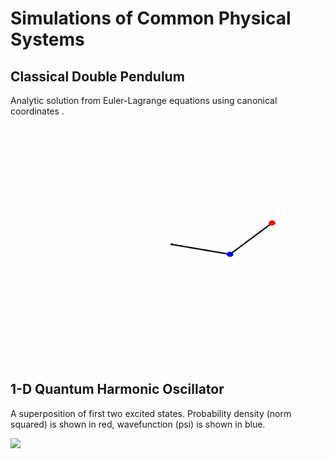 # Simulations of Common Physical Systems

## Classical Double Pendulum
Analytic solution from Euler-Lagrange equations using canonical coordinates .

![](simulations/double_pendulum/double_pendulum.gif)

## 1-D Quantum Harmonic Oscillator 
A superposition of first two excited states.
Probability density (norm squared) is shown in red, wavefunction (psi) is shown in blue.

![](simulations/qho/qho.gif)
